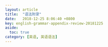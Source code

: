 ```yaml
---
layout: article
title:  "语法附录"
date:   2018-12-25 8:06:40 +0800
key: english-grammar-appendix-review-20181225
aside:
  toc: true
category: [英语, 英语语法]
---
```

